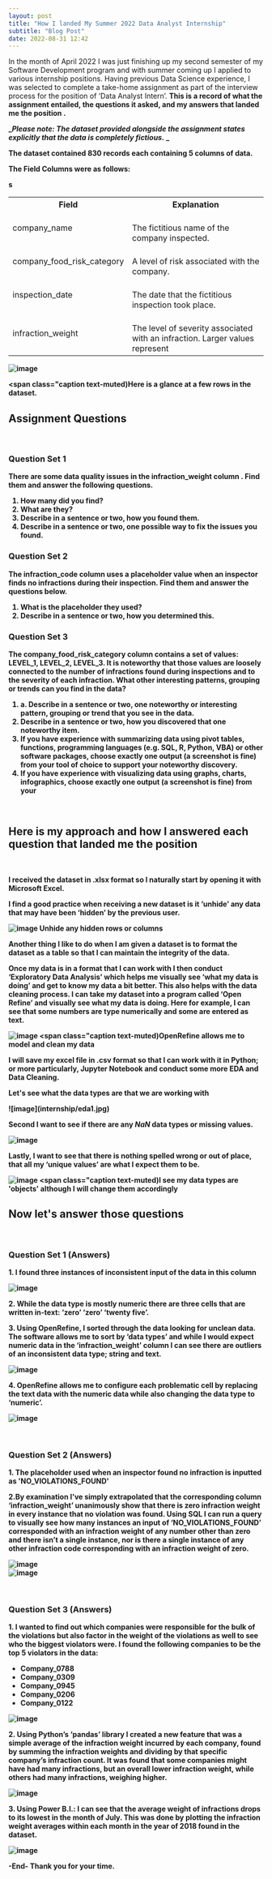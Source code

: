 ```yaml
---
layout: post
title: "How I landed My Summer 2022 Data Analyst Internship"
subtitle: "Blog Post"
date: 2022-08-31 12:42
---
```


In the month of April 2022 I was just finishing up my second semester of my Software Development program and with summer coming up I applied to various internship positions. Having previous Data Science experience, I was selected to complete a take-home assignment as part of the interview process for the position of ‘Data Analyst Intern’. <b> This is a record of what the assignment entailed, the questions it asked, and my answers that landed me the position <b>.

_<i>Please note: The dataset provided alongside the assignment states explicitly that the data is completely fictious.</i> _

The dataset contained 830 records each containing 5 columns of data.

The Field Columns were as follows:

<table>
  <tr>
    <th>Field</th>
    <th>Explanation</th>
  </tr>
  <tr>
    <td>company_name</td>
    <td><br>The fictitious name of the company inspected.  </td>
  </tr>
  <tr>
    <td>company_food_risk_category </td>
    <td> <br> A level of risk associated with the company. </td>
  </tr>
  <tr>
  <td> inspection_date </td>
  <td> <br>The date that the fictitious inspection took place. </td>
  </tr>
  <tr>
  <td> infraction_weight </td>
  <td> <br>The level of severity associated with an infraction. Larger values represent </td>

  </tr>s

</table>

![image](internship/1.jpg)

<span class="caption text-muted)Here is a glance at a few rows in the dataset.</span>

<h2>Assignment Questions</h2>
<br>
<h3>Question Set 1</h3>
<p>There are some data quality issues in the <b>infraction_weight</b> column . Find them and answer the following questions. <p>

<ol>
<li> How many did you find? </li>
<li> What are they? </li>
<li> Describe in a sentence or two, how you found them. </li>
<li> Describe in a sentence or two, one possible way to fix the issues you found. </li>
</ol>

<h3>Question Set 2</h3>

<p>The <b>infraction_code</b> column uses a placeholder value when an inspector finds no infractions during their inspection. Find them and answer the questions below. </p>

<ol>
<li> What is the placeholder they used? </li>
<li> Describe in a sentence or two, how you determined this. </li>
</ol>

<h3>Question Set 3</h3>

<p> The <b>company_food_risk_category</B> column contains a set of values: LEVEL_1, LEVEL_2, LEVEL_3. It is noteworthy that those values are loosely connected to the number of infractions found during inspections and to the severity of each infraction. What other interesting patterns, grouping or trends can you find in the data? </p>

<ol>
<li>a. Describe in a sentence or two, one noteworthy or interesting pattern, grouping or trend that you see in the data.  </li>
<li> Describe in a sentence or two, how you discovered that one noteworthy item. </li>
<li>  If you have experience with summarizing data using pivot tables, functions, programming languages (e.g. SQL, R, Python, VBA) or other software packages, choose exactly one output (a screenshot is fine) from your tool of choice to support your noteworthy discovery. </li>
<li> If you have experience with visualizing data using graphs, charts, infographics, choose exactly one output (a screenshot is fine) from your </li>
</ol>

<br>
<h2> Here is my approach and how I answered each question that landed me the position </h2>
<br>

<p>I received the dataset in .xlsx format so I naturally start by opening it with Microsoft Excel.</p>

<p>I find a good practice when receiving a new dataset is it  ‘unhide’ any data that may have been ‘hidden’ by the previous user.</p>

![image](internship/unhide.jpg)
<span class="caption text-muted">Unhide any hidden rows or columns</span>

<p>Another thing I like to do when I am given a dataset is to format the dataset as a table so that I can maintain the integrity of the data.</p>

<p>Once my data is in a format that I can work with I then conduct ‘Exploratory Data Analysis’ which helps me visually see ‘what my data is doing’ and get to know my data a bit better. This also helps with the data cleaning process. I can take my dataset into a program called ‘Open Refine’ and visually see what my data is doing. Here for example, I can see that some numbers are type numerically and some are entered as text. </p>

![image](internship/OpenRefine.jpg)
<span class="caption text-muted)OpenRefine allows me to model and clean my data</span>

<p>I will save my excel file in .csv format so that I can work with it in Python; or more particularly, Jupyter Notebook and conduct some more EDA and Data Cleaning.</p>

 <p> Let's see what the data types are that we are working with</p>
 ![image](internship/eda1.jpg)

 <p>Second I want to see if there are any <i>NaN</i> data types or missing values.</p>

![image](internship/eda2.jpg)

 <p>Lastly, I want to see that there is nothing spelled wrong or out of place, that all my ‘unique values’ are what I expect them to be. </p>

![image](internship/eda3.jpg)
<span class="caption text-muted)I see my data types are 'objects' although I will change them accordingly </span>

 <h2> Now let's answer those questions </h2>
 <br>

 <h3>Question Set 1 (Answers)</h3>

<p>1.  I found three instances of inconsistent input of the data in this column </p>

![image](internship/1a.jpg)

<p>2. While the data type is mostly numeric there are three cells that are written in-text:
‘zero’
‘zero’
‘twenty five’.</p>

<p> 3. Using OpenRefine, I sorted through the data looking for unclean data. The software allows me to sort by ‘data types’ and while I would expect numeric data in the ‘infraction_weight’ column I can see there are outliers of an inconsistent data type; string and text. </p>

![image](internship/1b.jpg)

<p>4. OpenRefine allows me to configure each problematic cell by replacing the text data with the numeric data while also changing the data type to ‘numeric’.  </p>

![image](internship/1d.jpg)<br>

<br>
<h3>Question Set 2 (Answers)</h3>

<p>1. The placeholder used when an inspector found no infraction is inputted as 'NO_VIOLATIONS_FOUND' </p>

<p>2.By examination I've simply extrapolated that the  corresponding column ‘infraction_weight’ unanimously show that there is zero infraction weight in every instance that no violation was found. Using SQL I can run a query to visually see how many instances an input of ‘NO_VIOLATIONS_FOUND’ corresponded with an infraction weight of any number other than zero and there isn’t a single instance, nor is there a single instance of any other infraction code corresponding with an infraction weight of zero. </p>

![image](internship/sql1.jpg)
<br>
![image](internship/2bb.jpg)<br>

<br>
<h3>Question Set 3 (Answers)</h3>

<p>1. I wanted to find out which companies were responsible for the bulk of the violations but also factor in the weight of the violations as well to see who the biggest violators were. I found the following companies to be the top 5 violators in the data: 
<ul>
<li>Company_0788</li>
<li>Company_0309</li>
<li>Company_0945</li>
<li>Company_0206</li>
<li>Company_0122</li>
</ul>
</p>

![image](internship/sql2.jpg)

<p> 2. Using Python’s ‘pandas’ library I created a new feature that was a simple average of the infraction weight incurred by each company, found by summing the infraction weights and dividing by that specific company’s infraction count. It was found that some companies might have had many infractions, but an overall lower infraction weight, while others had many infractions, weighing higher.</p>

![image](internship/3a-2.jpg)

<p> 3. Using Power B.I.: I can see that the average weight of infractions drops to its lowest in the month of July. This was done by plotting the infraction weight averages within each month in the year of 2018 found in the dataset. </P>

![image](internship/3a.jpg)

<p> -End- Thank you for your time. </p>
